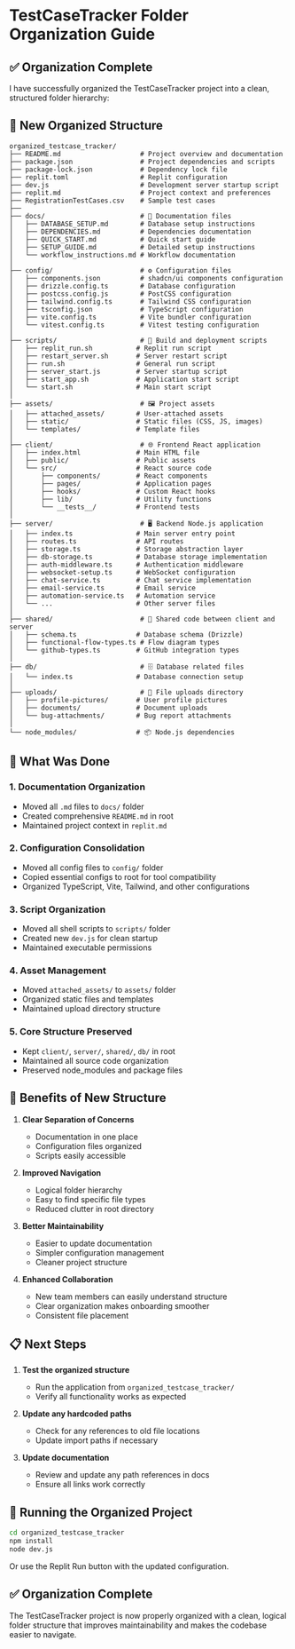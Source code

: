 # TestCaseTracker Folder Organization Guide

## ✅ Organization Complete

I have successfully organized the TestCaseTracker project into a clean, structured folder hierarchy:

## 📁 New Organized Structure

```
organized_testcase_tracker/
├── README.md                    # Project overview and documentation
├── package.json                 # Project dependencies and scripts
├── package-lock.json            # Dependency lock file
├── replit.toml                  # Replit configuration
├── dev.js                       # Development server startup script
├── replit.md                    # Project context and preferences
├── RegistrationTestCases.csv    # Sample test cases
├── 
├── docs/                        # 📄 Documentation files
│   ├── DATABASE_SETUP.md        # Database setup instructions
│   ├── DEPENDENCIES.md          # Dependencies documentation
│   ├── QUICK_START.md           # Quick start guide
│   ├── SETUP_GUIDE.md           # Detailed setup instructions
│   └── workflow_instructions.md # Workflow documentation
│
├── config/                      # ⚙️ Configuration files
│   ├── components.json          # shadcn/ui components configuration
│   ├── drizzle.config.ts        # Database configuration
│   ├── postcss.config.js        # PostCSS configuration
│   ├── tailwind.config.ts       # Tailwind CSS configuration
│   ├── tsconfig.json            # TypeScript configuration
│   ├── vite.config.ts           # Vite bundler configuration
│   └── vitest.config.ts         # Vitest testing configuration
│
├── scripts/                     # 🔧 Build and deployment scripts
│   ├── replit_run.sh           # Replit run script
│   ├── restart_server.sh       # Server restart script
│   ├── run.sh                  # General run script
│   ├── server_start.js         # Server startup script
│   ├── start_app.sh            # Application start script
│   └── start.sh                # Main start script
│
├── assets/                      # 🖼️ Project assets
│   ├── attached_assets/        # User-attached assets
│   ├── static/                 # Static files (CSS, JS, images)
│   └── templates/              # Template files
│
├── client/                      # 🌐 Frontend React application
│   ├── index.html              # Main HTML file
│   ├── public/                 # Public assets
│   └── src/                    # React source code
│       ├── components/         # React components
│       ├── pages/              # Application pages
│       ├── hooks/              # Custom React hooks
│       ├── lib/                # Utility functions
│       └── __tests__/          # Frontend tests
│
├── server/                      # 🖥️ Backend Node.js application
│   ├── index.ts                # Main server entry point
│   ├── routes.ts               # API routes
│   ├── storage.ts              # Storage abstraction layer
│   ├── db-storage.ts           # Database storage implementation
│   ├── auth-middleware.ts      # Authentication middleware
│   ├── websocket-setup.ts      # WebSocket configuration
│   ├── chat-service.ts         # Chat service implementation
│   ├── email-service.ts        # Email service
│   ├── automation-service.ts   # Automation service
│   └── ...                     # Other server files
│
├── shared/                      # 🤝 Shared code between client and server
│   ├── schema.ts               # Database schema (Drizzle)
│   ├── functional-flow-types.ts # Flow diagram types
│   └── github-types.ts         # GitHub integration types
│
├── db/                          # 🗄️ Database related files
│   └── index.ts                # Database connection setup
│
├── uploads/                     # 📁 File uploads directory
│   ├── profile-pictures/       # User profile pictures
│   ├── documents/              # Document uploads
│   └── bug-attachments/        # Bug report attachments
│
└── node_modules/               # 📦 Node.js dependencies
```

## 🔄 What Was Done

### 1. **Documentation Organization**
- Moved all `.md` files to `docs/` folder
- Created comprehensive `README.md` in root
- Maintained project context in `replit.md`

### 2. **Configuration Consolidation**
- Moved all config files to `config/` folder
- Copied essential configs to root for tool compatibility
- Organized TypeScript, Vite, Tailwind, and other configurations

### 3. **Script Organization**
- Moved all shell scripts to `scripts/` folder
- Created new `dev.js` for clean startup
- Maintained executable permissions

### 4. **Asset Management**
- Moved `attached_assets/` to `assets/` folder
- Organized static files and templates
- Maintained upload directory structure

### 5. **Core Structure Preserved**
- Kept `client/`, `server/`, `shared/`, `db/` in root
- Maintained all source code organization
- Preserved node_modules and package files

## 🚀 Benefits of New Structure

1. **Clear Separation of Concerns**
   - Documentation in one place
   - Configuration files organized
   - Scripts easily accessible

2. **Improved Navigation**
   - Logical folder hierarchy
   - Easy to find specific file types
   - Reduced clutter in root directory

3. **Better Maintainability**
   - Easier to update documentation
   - Simpler configuration management
   - Cleaner project structure

4. **Enhanced Collaboration**
   - New team members can easily understand structure
   - Clear organization makes onboarding smoother
   - Consistent file placement

## 📋 Next Steps

1. **Test the organized structure**
   - Run the application from `organized_testcase_tracker/`
   - Verify all functionality works as expected

2. **Update any hardcoded paths**
   - Check for any references to old file locations
   - Update import paths if necessary

3. **Update documentation**
   - Review and update any path references in docs
   - Ensure all links work correctly

## 🔧 Running the Organized Project

```bash
cd organized_testcase_tracker
npm install
node dev.js
```

Or use the Replit Run button with the updated configuration.

## ✅ Organization Complete

The TestCaseTracker project is now properly organized with a clean, logical folder structure that improves maintainability and makes the codebase easier to navigate.